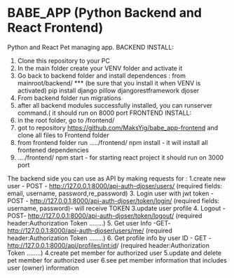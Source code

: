 # BABE_APP (Python Backend and React Frontend)
Python and React Pet managing app. 
BACKEND INSTALL:
1. Clone this repository to your PC
2. In the main folder create your VENV folder and activate it
3. Go back to backend folder and install dependences :
  from mainroot/backend/ *** (be sure that you install it when VENV is activated)
  pip install django pillow djangorestframework djoser 
5. From backend folder run migrations
6. after all backend modules successfully installed, you can runserver command.( it should run on 8000 port
FRONTEND INSTALL:
1. in the root folder, go to /frontend/
2. got to repository  https://github.com/MaksYig/babe_app-frontend and clone all files to Frontend folder
3. from frontend folder run ...../frontend/ npm install - it will install all frontened dependencies
4. ..../frontend/ npm start - for starting react project it should run on 3000 port

The backend side you can use as API by making requests for
:
1.create new user - POST - http://127.0.0.1:8000/api-auth-djoser/users/ (required fields: email, username, password,re_password)
3. Login user with jwt token - POST - http://127.0.0.1:8000/api-auth-djoser/token/login/ (required fields: username, password)- will receive TOKEN
3.update user profile 
4. Logout -POST- http://127.0.0.1:8000/api-auth-djoser/token/logout/ (required header:Authorization Token ........)
5. Get user Info -GET- http://127.0.0.1:8000/api-auth-djoser/users/me/ (required header:Authorization Token ........)
6. Get profile info by user ID - GET - http://127.0.0.1:8000/api/profiles/<int:id>/  (required header:Authorization Token ........)
4.create pet member for authorized user 
5.update and delete pet member for authorized user
6.see pet member information that includes user (owner) information 
